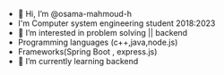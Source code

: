 - 👋 Hi, I’m @osama-mahmoud-h
- I'm Computer system engineering student 2018:2023
- 👀 I’m interested in problem solving || backend
- Programming languages (c++,java,node.js)
- Frameworks(Spring Boot , express.js)
- 🌱 I’m currently learning  backend

<!---
osama-mahmoud-h/osama-mahmoud-h is a ✨ special ✨ repository because its `README.md` (this file) appears on your GitHub profile.
You can click the Preview link to take a look at your changes.
--->

